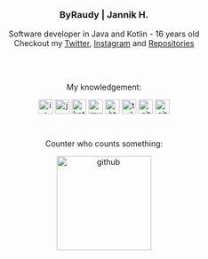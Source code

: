 <br />
<p align="center">

  <h3 align="center">ByRaudy | Jannik H.</h3>
  <p align="center">
    Software developer in Java and Kotlin - 16 years old
    <br>
    Checkout my <a href="https://twitter.com/ByRaudy"> Twitter</a>,
    <a href="https://www.instagram.com/jxnnik.official/">Instagram</a>
    and 
    <a href="https://github.com/ByRaudy?tab=repositories">Repositories</a>
    </p>
  <br>
  <br>
  <p align="center">
  My knowledgement:
    <div align="center">
  <img align="center" alt="intellij" width="26px" src="https://cdn.iconscout.com/icon/free/png-512/intellij-idea-569199.png">
  
  <img align="center" alt="java" width="26px" src="https://cdn-icons-png.flaticon.com/512/226/226777.png">
  
  <img align="center" alt="kotlin" width="26px" src="https://upload-icon.s3.us-east-2.amazonaws.com/uploads/icons/png/18852341021548218200-512.png">
  
  <img align="center" alt="mysql" width="26px" src="https://cdn-icons-png.flaticon.com/512/288/288880.png">
  
  <img align="center" alt="html" width="26px" src="https://cdn-icons-png.flaticon.com/512/136/136528.png">
  
  <img align="center" alt="tailwindcss" width="26px" src="https://raw.githubusercontent.com/tailwindlabs/tailwindcss/HEAD/.github/logo-dark.svg">
      
  <!--<img align="center" alt="css" width="26px" src="https://cdn-icons-png.flaticon.com/512/136/136527.png">
  
  <img align="center" alt="php" width="26px" src="https://cdn-icons-png.flaticon.com/512/2721/2721652.png">-->
  
  <img align="center" alt="git" width="26px" src="https://cdn-icons-png.flaticon.com/512/1240/1240970.png">
  
  <img align="center" alt="github" width="26px" src="https://cdn-icons-png.flaticon.com/512/733/733609.png">
  </div>
  </p> 
  <br>
  <p align="center">
  Counter who counts something:
    <div align="center">
  <img align="center" alt="github" width="170px" src="https://profile-counter.glitch.me/ByRaudy/count.svg">
  </div>
  </p> 
</p>
